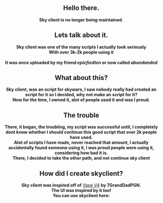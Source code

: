 <div align=center>
  <div line-height=0>
    <h2>Hello there.</h2>
  <b>Sky client is no longer being maintained.</b>
    <h2>Lets talk about it.</h2>
    <b>Sky client was one of the many scripts I actually took seriously</b>
    <br>
    <b>With over 3k-2k people using it</b>
    <br>
    <br><b>It was once uploaded by my friend <i>epicfiedten</i> or now called <i>abondanded</i></b>
    <h2>What about this?</h2>
    <b>Sky client, was an script for skywars, I saw nobody really had created an script for it so I decided, why not make an script for it?</b>
    <br>
    <b>Now for the time, I owned it, alot of people used it and was I proud.</b>
    <br>
    <h2>The trouble</h2>
    <b>There, it began, the troubling, my script was successful until, I completely dont know whether I should continue this good script that over 2k people have used.</b>
    <br>
    <b>Alot of scripts I have made, never reached that amount, I actually accidentally found someone using it, I was proud people were using it, considering how bad it is.</b>
    <br>
    <b>There, I decided to take the other path, and not continue sky client</b>
    <h2>How did I create skyclient?</h2>
    <b>Sky client was inspired off of</b> <a href="https://github.com/7GrandDadPGN/VapeV4ForRoblox">Vape V4</a> <b>by 7GrandDadPGN.</b>
    <br>
    <b>The UI was inspired by it too!</b>
    <br>
    <b>You can use skyclient here: </b>
  </div>
</div>
